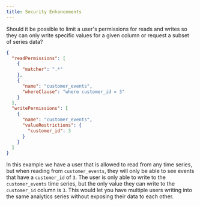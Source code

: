 ```yaml
---
title: Security Enhancements
---
```


Should it be possible to limit a user's permissions for reads and writes
so they can only write specific values for a given column or request a
subset of series data?

```json
{
  "readPermissions": [
    {
      "matcher": ".*"
    },
    {
      "name": "customer_events",
      "whereClause": "where customer_id = 3"
    }
  ],
  "writePermissions": [
    {
      "name": "customer_events",
      "valueRestrictions": {
        "customer_id": 3
      }
    }
  ]
}
```

In this example we have a user that is allowed to read from any time
series, but when reading from `customer_events`, they will only be
able to see events that have a `customer_id` of `3`.
The user is only
able to write to the `customer_events` time series, but the only value
they can write to the `customer_id` column is `3`.
This would let you
have multiple users writing into the same analytics series without
exposing their data to each other.

